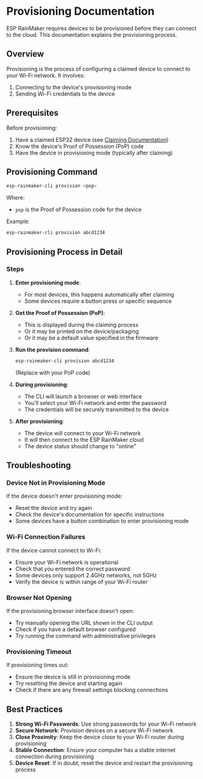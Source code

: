 # Provisioning Documentation

ESP RainMaker requires devices to be provisioned before they can connect to the cloud. This documentation explains the provisioning process.

## Overview

Provisioning is the process of configuring a claimed device to connect to your Wi-Fi network. It involves:
1. Connecting to the device's provisioning mode
2. Sending Wi-Fi credentials to the device

## Prerequisites

Before provisioning:
1. Have a claimed ESP32 device (see [Claiming Documentation](./claiming.md))
2. Know the device's Proof of Possession (PoP) code
3. Have the device in provisioning mode (typically after claiming)

## Provisioning Command

```bash
esp-rainmaker-cli provision <pop>
```

Where:
- `pop` is the Proof of Possession code for the device

Example:
```bash
esp-rainmaker-cli provision abcd1234
```

## Provisioning Process in Detail

### Steps

1. **Enter provisioning mode**: 
   - For most devices, this happens automatically after claiming
   - Some devices require a button press or specific sequence

2. **Get the Proof of Possession (PoP)**:
   - This is displayed during the claiming process
   - Or it may be printed on the device/packaging
   - Or it may be a default value specified in the firmware

3. **Run the provision command**:
   ```bash
   esp-rainmaker-cli provision abcd1234
   ```
   (Replace with your PoP code)

4. **During provisioning**:
   - The CLI will launch a browser or web interface
   - You'll select your Wi-Fi network and enter the password
   - The credentials will be securely transmitted to the device

5. **After provisioning**:
   - The device will connect to your Wi-Fi network
   - It will then connect to the ESP RainMaker cloud
   - The device status should change to "online"

## Troubleshooting

### Device Not in Provisioning Mode

If the device doesn't enter provisioning mode:
- Reset the device and try again
- Check the device's documentation for specific instructions
- Some devices have a button combination to enter provisioning mode

### Wi-Fi Connection Failures

If the device cannot connect to Wi-Fi:
- Ensure your Wi-Fi network is operational
- Check that you entered the correct password
- Some devices only support 2.4GHz networks, not 5GHz
- Verify the device is within range of your Wi-Fi router

### Browser Not Opening

If the provisioning browser interface doesn't open:
- Try manually opening the URL shown in the CLI output
- Check if you have a default browser configured
- Try running the command with administrative privileges

### Provisioning Timeout

If provisioning times out:
- Ensure the device is still in provisioning mode
- Try resetting the device and starting again
- Check if there are any firewall settings blocking connections

## Best Practices

1. **Strong Wi-Fi Passwords**: Use strong passwords for your Wi-Fi network
2. **Secure Network**: Provision devices on a secure Wi-Fi network
3. **Close Proximity**: Keep the device close to your Wi-Fi router during provisioning
4. **Stable Connection**: Ensure your computer has a stable internet connection during provisioning
5. **Device Reset**: If in doubt, reset the device and restart the provisioning process 